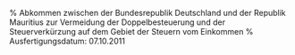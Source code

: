 % Abkommen zwischen der Bundesrepublik Deutschland und der Republik Mauritius zur Vermeidung der Doppelbesteuerung und der Steuerverkürzung auf dem Gebiet der Steuern vom Einkommen
% Ausfertigungsdatum: 07.10.2011
 